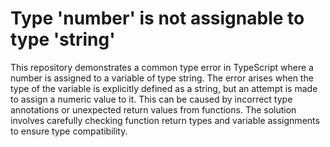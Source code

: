 # Type 'number' is not assignable to type 'string'

This repository demonstrates a common type error in TypeScript where a number is assigned to a variable of type string.  The error arises when the type of the variable is explicitly defined as a string, but an attempt is made to assign a numeric value to it. This can be caused by incorrect type annotations or unexpected return values from functions. The solution involves carefully checking function return types and variable assignments to ensure type compatibility.